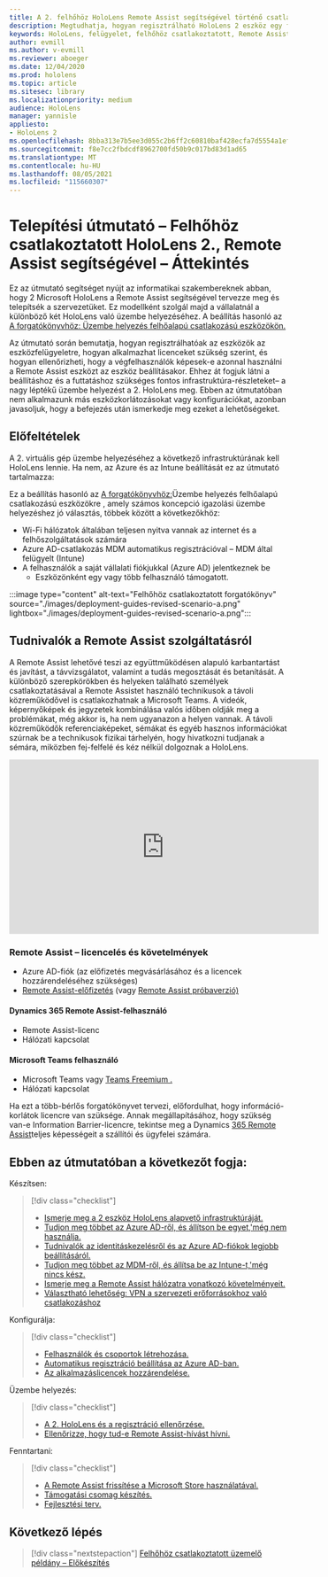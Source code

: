 ```yaml
---
title: A 2. felhőhöz HoloLens Remote Assist segítségével történő csatlakozásának áttekintése
description: Megtudhatja, hogyan regisztrálható HoloLens 2 eszköz egy felhőhöz csatlakoztatott hálózaton keresztül a Dynamics 365 Remote Assist használatával.
keywords: HoloLens, felügyelet, felhőhöz csatlakoztatott, Remote Assist, AAD, Azure AD, MDM, Mobile Eszközkezelés
author: evmill
ms.author: v-evmill
ms.reviewer: aboeger
ms.date: 12/04/2020
ms.prod: hololens
ms.topic: article
ms.sitesec: library
ms.localizationpriority: medium
audience: HoloLens
manager: yannisle
appliesto:
- HoloLens 2
ms.openlocfilehash: 8bba313e7b5ee3d055c2b6ff2c60810baf428ecfa7d5554a1efb4e0aa9e1e98b
ms.sourcegitcommit: f8e7cc2fbdcdf8962700fd50b9c017bd83d1ad65
ms.translationtype: MT
ms.contentlocale: hu-HU
ms.lasthandoff: 08/05/2021
ms.locfileid: "115660307"
---
```

# <a name="deployment-guide--cloud-connected-hololens-2-with-remote-assist--overview"></a>Telepítési útmutató – Felhőhöz csatlakoztatott HoloLens 2., Remote Assist segítségével – Áttekintés

Ez az útmutató segítséget nyújt az informatikai szakembereknek abban, hogy 2 Microsoft HoloLens a Remote Assist segítségével tervezze meg és telepítsék a szervezetüket. Ez modellként szolgál majd a vállalatnál a különböző két HoloLens való üzembe helyezéséhez. A beállítás hasonló az [A forgatókönyvhöz: Üzembe helyezés felhőalapú csatlakozású eszközökön.](common-scenarios.md#scenario-a) 

Az útmutató során bemutatja, hogyan regisztrálhatóak az eszközök az eszközfelügyeletre, hogyan alkalmazhat licenceket szükség szerint, és hogyan ellenőrizheti, hogy a végfelhasználók képesek-e azonnal használni a Remote Assist eszközt az eszköz beállításakor. Ehhez át fogjuk látni a beállításhoz és a futtatáshoz szükséges fontos infrastruktúra-részleteket– a nagy léptékű üzembe helyezést a 2. HoloLens meg. Ebben az útmutatóban nem alkalmazunk más eszközkorlátozásokat vagy konfigurációkat, azonban javasoljuk, hogy a befejezés után ismerkedje meg ezeket a lehetőségeket.

## <a name="prerequisites"></a>Előfeltételek

A 2. virtuális gép üzembe helyezéséhez a következő infrastruktúrának kell HoloLens lennie. Ha nem, az Azure és az Intune beállítását ez az útmutató tartalmazza:

Ez a beállítás hasonló az [A forgatókönyvhöz:](/hololens/common-scenarios#scenario-a)Üzembe helyezés felhőalapú csatlakozású eszközökre , amely számos koncepció igazolási üzembe helyezéshez jó választás, többek között a következőkhöz:

- Wi-Fi hálózatok általában teljesen nyitva vannak az internet és a felhőszolgáltatások számára
- Azure AD-csatlakozás MDM automatikus regisztrációval – MDM által felügyelt (Intune)
- A felhasználók a saját vállalati fiókjukkal (Azure AD) jelentkeznek be
    - Eszközönként egy vagy több felhasználó támogatott.

:::image type="content" alt-text="Felhőhöz csatlakoztatott forgatókönyv" source="./images/deployment-guides-revised-scenario-a.png" lightbox="./images/deployment-guides-revised-scenario-a.png":::


## <a name="learn-about-remote-assist"></a>Tudnivalók a Remote Assist szolgáltatásról

A Remote Assist lehetővé teszi az együttműködésen alapuló karbantartást és javítást, a távvizsgálatot, valamint a tudás megosztását és betanítását. A különböző szerepkörökben és helyeken található személyek csatlakoztatásával a Remote Assistet használó technikusok a távoli közreműködővel is csatlakozhatnak a Microsoft Teams. A videók, képernyőképek és jegyzetek kombinálása valós időben oldják meg a problémákat, még akkor is, ha nem ugyanazon a helyen vannak. A távoli közreműködők referenciaképeket, sémákat és egyéb hasznos információkat szúrnak be a technikusok fizikai tárhelyén, hogy hivatkozni tudjanak a sémára, miközben fej-felfelé és kéz nélkül dolgoznak a HoloLens.

<iframe width="560" height="315" src="https://www.youtube.com/embed/d3YT8j0yYl0" frameborder="0" allow="accelerometer; autoplay; clipboard-write; encrypted-media; gyroscope; picture-in-picture" allowfullscreen></iframe>

### <a name="remote-assist-licensing-and-requirements"></a>Remote Assist – licencelés és követelmények

- Azure AD-fiók (az előfizetés megvásárlásához és a licencek hozzárendeléséhez szükséges)
- [Remote Assist-előfizetés](/dynamics365/mixed-reality/remote-assist/buy-and-deploy-remote-assist) (vagy [Remote Assist próbaverzió)](/dynamics365/mixed-reality/remote-assist/try-remote-assist)
    
#### <a name="dynamics-365-remote-assist-user"></a>Dynamics 365 Remote Assist-felhasználó

- Remote Assist-licenc
- Hálózati kapcsolat

#### <a name="microsoft-teams-user"></a>Microsoft Teams felhasználó

- Microsoft Teams vagy [Teams Freemium .](https://products.office.com/microsoft-teams/free)
- Hálózati kapcsolat

Ha ezt a [](/dynamics365/mixed-reality/remote-assist/cross-tenant-overview#scenario-2-leasing-services-to-other-tenants)több-bérlős forgatókönyvet tervezi, előfordulhat, hogy információ-korlátok licencre van szüksége. Annak megállapításához, hogy szükség van-e Information Barrier-licencre, tekintse meg a Dynamics [365 Remote Assist](/dynamics365/mixed-reality/remote-assist/cross-tenant-licensing-implementation)teljes képességeit a szállítói és ügyfelei számára.

## <a name="in-this-guide-you-will"></a>Ebben az útmutatóban a következőt fogja:

Készítsen:

> [!div class="checklist"]
> - [Ismerje meg a 2 eszköz HoloLens alapvető infrastruktúráját.](hololens2-cloud-connected-prepare.md#infrastructure-essentials)
> - [Tudjon meg többet az Azure AD-ről, és állítson be egyet,&#39;még nem használja.](hololens2-cloud-connected-prepare.md#azure-active-directory)
> - [Tudnivalók az identitáskezelésről és az Azure AD-fiókok legjobb beállításáról.](hololens2-cloud-connected-prepare.md#identity-management)
> - [Tudjon meg többet az MDM-ről, és állítsa be az Intune-t,&#39;még nincs kész.](hololens2-cloud-connected-prepare.md#mobile-device-management)
> - [Ismerje meg a Remote Assist hálózatra vonatkozó követelményeit.](hololens2-cloud-connected-prepare.md#network)
> - [Választható lehetőség: VPN a szervezeti erőforrásokhoz való csatlakozáshoz](hololens2-cloud-connected-prepare.md#optional-connect-your-hololens-to-vpn)

Konfigurálja:

> [!div class="checklist"]
> - [Felhasználók és csoportok létrehozása.](hololens2-cloud-connected-configure.md#azure-users-and-groups)
> - [Automatikus regisztráció beállítása az Azure AD-ban.](hololens2-cloud-connected-configure.md#auto-enrollment-on-hololens-2)
> - [Az alkalmazáslicencek hozzárendelése.](hololens2-cloud-connected-configure.md#application-licenses)

Üzembe helyezés:

> [!div class="checklist"]
> - [A 2. HoloLens és a regisztráció ellenőrzése.](hololens2-cloud-connected-deploy.md#enrollment-validation)
> - [Ellenőrizze, hogy tud-e Remote Assist-hívást hívni.](hololens2-cloud-connected-deploy.md#remote-assist-call-validation)

Fenntartani:

> [!div class="checklist"]
> - [A Remote Assist frissítése a Microsoft Store használatával.](hololens2-cloud-connected-maintain.md#updates)
> - [Támogatási csomag készítés.](hololens2-cloud-connected-maintain.md#support-plan)
> - [Fejlesztési terv.](hololens2-cloud-connected-maintain.md#development-plan)

## <a name="next-step"></a>Következő lépés

> [!div class="nextstepaction"]
> [Felhőhöz csatlakoztatott üzemelő példány – Előkészítés](hololens2-cloud-connected-prepare.md)

